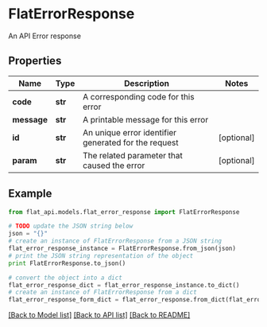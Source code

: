 # FlatErrorResponse

An API Error response

## Properties

Name | Type | Description | Notes
------------ | ------------- | ------------- | -------------
**code** | **str** | A corresponding code for this error | 
**message** | **str** | A printable message for this error | 
**id** | **str** | An unique error identifier generated for the request | [optional] 
**param** | **str** | The related parameter that caused the error | [optional] 

## Example

```python
from flat_api.models.flat_error_response import FlatErrorResponse

# TODO update the JSON string below
json = "{}"
# create an instance of FlatErrorResponse from a JSON string
flat_error_response_instance = FlatErrorResponse.from_json(json)
# print the JSON string representation of the object
print FlatErrorResponse.to_json()

# convert the object into a dict
flat_error_response_dict = flat_error_response_instance.to_dict()
# create an instance of FlatErrorResponse from a dict
flat_error_response_form_dict = flat_error_response.from_dict(flat_error_response_dict)
```
[[Back to Model list]](../README.md#documentation-for-models) [[Back to API list]](../README.md#documentation-for-api-endpoints) [[Back to README]](../README.md)



